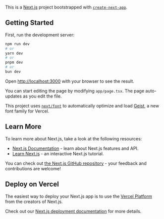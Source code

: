 This is a [Next.js](http://nextjs.org) project bootstrapped with [`create-next-app`](http://nextjs.org/docs/app/api-reference/cli/create-next-app).

## Getting Started

First, run the development server:

```bash
npm run dev
# or
yarn dev
# or
pnpm dev
# or
bun dev
```

Open [http://localhost:3000](http://localhost:3000) with your browser to see the result.

You can start editing the page by modifying `app/page.tsx`. The page auto-updates as you edit the file.

This project uses [`next/font`](http://nextjs.org/docs/app/building-your-application/optimizing/fonts) to automatically optimize and load [Geist](http://vercel.com/font), a new font family for Vercel.

## Learn More

To learn more about Next.js, take a look at the following resources:

- [Next.js Documentation](http://nextjs.org/docs) - learn about Next.js features and API.
- [Learn Next.js](http://nextjs.org/learn) - an interactive Next.js tutorial.

You can check out [the Next.js GitHub repository](http://github.com/vercel/next.js) - your feedback and contributions are welcome!

## Deploy on Vercel

The easiest way to deploy your Next.js app is to use the [Vercel Platform](http://vercel.com/new?utm_medium=default-template&filter=next.js&utm_source=create-next-app&utm_campaign=create-next-app-readme) from the creators of Next.js.

Check out our [Next.js deployment documentation](http://nextjs.org/docs/app/building-your-application/deploying) for more details.
